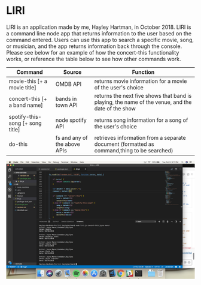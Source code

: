 # LIRI

LIRI is an application made by me, Hayley Hartman, in October 2018. LIRI is a command line node app that returns information to the user based on the command entered. Users can use this app to search a specific movie, song, or musician, and the app returns information back through the console. Please see below for an example of how the concert-this functionality works, or reference the table below to see how other commands work.

Command | Source | Function
------- | ------ | -------- 
movie-this [+ a movie title] | OMDB API | returns movie information for a movie of the user's choice
concert-this [+ a band name] | bands in town API | returns the next five shows that band is playing, the name of the venue, and the date of the show
spotify-this-song [+ song title] | node spotify API | returns song information for a song of the user's choice
do-this | fs and any of the above APIs | retrieves information from a separate document (formatted as command,thing to be searched)

![image of concert-this](concert-this.png)


